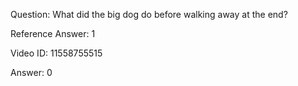 Question: What did the big dog do before walking away at the end?

Reference Answer: 1

Video ID: 11558755515

Answer: 0

